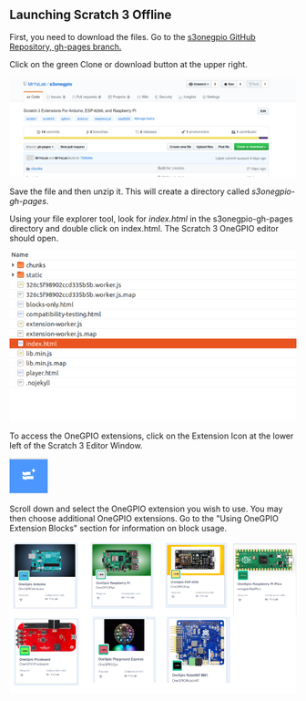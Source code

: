 ## Launching Scratch 3 Offline
First, you need to download the files. Go to the [s3onegpio GitHub Repository, gh-pages branch.](https://github.com/MrYsLab/s3onegpio/tree/gh-pages)

Click on the green Clone or download button at the upper right. 

![](./images/gh-pages.png)

Save the
file and then unzip it. This will create a directory called
*s3onegpio-gh-pages*. 

Using your file explorer tool, look for *index.html* in the
s3onegpio-gh-pages directory and double click on index.html. The Scratch
3 OneGPIO editor should open.

![](./images/dir.png)

 
 To
 access the OneGPIO extensions, click on the Extension Icon at the lower
 left of the Scratch 3 Editor Window. 

![](./images/ext.png)


Scroll down and select the OneGPIO extension you wish to use. You may then choose additional OneGPIO extensions.
Go to the "Using OneGPIO Extension Blocks" section for information on block usage.

![](./images/extensions.png)



